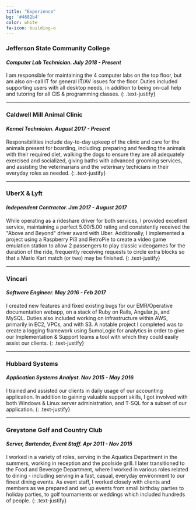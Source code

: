 ```yaml
---
title: "Experience"
bg: '#4682b4'
color: white
fa-icon: building-o
---
```


### **Jefferson State Community College**
#### *Computer Lab Technician.    July 2018 - Present*

I am responsible for maintaining the 4 computer labs on the top floor, but am also on-call IT for general IT/AV issues for the floor. Duties included supporting users with all desktop needs, in addition to being on-call help and tutoring for all CIS & programming classes.
{: .text-justify}

---

### **Caldwell Mill Animal Clinic**
#### *Kennel Technician.    August 2017 - Present*

Responsibilities include day-to-day upkeep of the clinic and care for the animals present for boarding, including: preparing and feeding the animals with their required diet, walking the dogs to ensure they are all adequately exercised and socialized, giving baths with advanced grooming services, and assisting the veterinarians and the veterinary techicians in their everyday roles as needed.
{: .text-justify}

---

### **UberX & Lyft**
#### *Independent Contractor.    Jan 2017 - August 2017*

While operating as a rideshare driver for both services, I provided excellent service, maintaining a perfect 5.00/5.00 rating and consistently received the "Above and Beyond" driver award with Uber. Additionally, I implemented a project using a Raspberry Pi3 and RetroPie to create a video game emulation station to allow 2 passengers to play classic videogames for the duration of the ride, frequently receiving requests to circle extra blocks so that a Mario Kart match (or two) may be finished.
{: .text-justify}

---


### **Vincari**
#### *Software Engineer.    May 2016 - Feb 2017*

I created new features and fixed existing bugs for our EMR/Operative documentation webapp, on a stack of Ruby on Rails, Angular.js, and MySQL. Duties also included working on infrastructure within AWS, primarily in EC2, VPCs, and with S3. A notable project I completed was to create a logging framework using SumoLogic for analytics in order to give our Implementation & Support teams a tool with which they could easily assist our clients.
{: .text-justify}

---


### **Hubbard Systems**
#### *Application Systems Analyst.    Nov 2015 - May 2016*

I trained and assisted our clients in daily usage of our accounting application. In addition to gaining valuable support skills, I got involved with both Windows & Linux server administration, and T-SQL for a subset of our application.
{: .text-justify}

---

### **Greystone Golf and Country Club**
#### *Server, Bartender, Event Staff.    Apr 2011 - Nov 2015*

I worked in a variety of roles, serving in the Aquatics Department in the summers, working in reception and the poolside grill. I later transitioned to the Food and Beverage Department, where I worked in various roles related to dining - including serving in a fast, casual, everyday environment to our finest dining events. As event staff, I worked closely with clients and members as we prepared and set up events from small birthday parties to holiday parties, to golf tournaments or weddings which included hundreds of people.
{: .text-justify}
